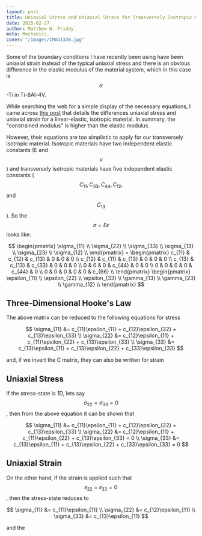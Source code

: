 ```yaml
---
layout: post
title: Uniaxial Stress and Uniaxial Strain for Transversely Isotropic Material
date: 2015-02-27
author: Matthew W. Priddy
meta: Mechanics, 
cover: "/images/IMAG1336.jpg"
---
```


Some of the boundary conditions I have recently been using have been uniaxial strain instead of the typical uniaxial stress and there is an obvious difference in the elastic modulus of the material system, which in this case is $$\alpha$$-Ti in Ti-6Al-4V.  

While searching the web for a simple display of the necessary equations, I came across [this post](http://csmbrannon.net/2012/08/02/distinction-between-uniaxial-stress-and-uniaxial-strain/) that details the differences uniaxial stress and uniaxial strain for a linear-elastic, isotropic material.  In summary, the "constrained modulus" is higher than the elastic modulus.  

However, their equations are too simplistic to apply for our transversely isotropic material.  Isotropic materials have two independent elastic constants (E and $$\nu$$) and transversely isotropic materials have five independent elastic constants ($$C_{11}, C_{33}, C_{44}, C_{12},$$ and $$C_{13}$$).  So the $$\sigma = E \epsilon$$ looks like:

$$
\begin{pmatrix}
\sigma_{11} \\ \sigma_{22} \\ \sigma_{33} \\ \sigma_{13} \\ \sigma_{23} \\ \sigma_{12} \\ 
\end{pmatrix} = 
\begin{pmatrix}
  c_{11} & c_{12} & c_{13} & 0 & 0 & 0 \\
  c_{12} & c_{11} & c_{13} & 0 & 0 & 0 \\
  c_{13} & c_{13} & c_{33} & 0 & 0 & 0 \\
  0 & 0 & 0 & c_{44} & 0 & 0 \\
  0 & 0 & 0 & 0 & c_{44} & 0 \\
  0 & 0 & 0 & 0 & 0 & c_{66} \\
\end{pmatrix}
\begin{pmatrix}
\epsilon_{11} \\ \epsilon_{22} \\ \epsilon_{33} \\ \gamma_{13} \\ \gamma_{23} \\ \gamma_{12} \\ 
\end{pmatrix}
$$

## Three-Dimensional Hooke's Law

The above matrix can be reduced to the following equations for stress

$$
  \sigma_{11} &= c_{11}\epsilon_{11} + c_{12}\epsilon_{22} + c_{13}\epsilon_{33} \\
  \sigma_{22} &= c_{12}\epsilon_{11} + c_{11}\epsilon_{22} + c_{13}\epsilon_{33} \\
  \sigma_{33} &= c_{13}\epsilon_{11} + c_{13}\epsilon_{22} + c_{33}\epsilon_{33}
$$

and, if we invert the C matrix, they can also be written for strain

## Uniaxial Stress

If the stress-state is 1D, lets say $$\sigma_{22}=\sigma_{33}=0$$, then from the above equation it can be shown that

$$
  \sigma_{11} &= c_{11}\epsilon_{11} + c_{12}\epsilon_{22} + c_{13}\epsilon_{33} \\
  \sigma_{22} &= c_{12}\epsilon_{11} + c_{11}\epsilon_{22} + c_{13}\epsilon_{33} = 0 \\
  \sigma_{33} &= c_{13}\epsilon_{11} + c_{13}\epsilon_{22} + c_{33}\epsilon_{33} = 0
$$


## Uniaxial Strain

On the other hand, if the strain is applied such that $$\epsilon_{22}=\epsilon_{33}=0$$, then the stress-state reduces to

$$
  \sigma_{11} &= c_{11}\epsilon_{11} \\
  \sigma_{22} &= c_{12}\epsilon_{11} \\
  \sigma_{33} &= c_{13}\epsilon_{11}
$$

and the 


